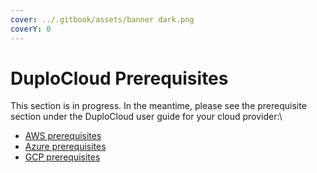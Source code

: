```yaml
---
cover: ../.gitbook/assets/banner dark.png
coverY: 0
---
```


# DuploCloud Prerequisites

This section is in progress. In the meantime, please see the prerequisite section under the DuploCloud user guide for your cloud provider:\


* [AWS prerequisites](../aws-user-guide/prerequisites/)
* [Azure prerequisites](../overview-2/prerequisites/)
* [GCP prerequisites](../overview-1/prerequisites/)

